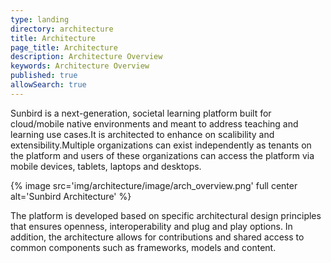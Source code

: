 ```yaml
---
type: landing
directory: architecture
title: Architecture 
page_title: Architecture 
description: Architecture Overview
keywords: Architecture Overview
published: true
allowSearch: true
---
```

<div id="preview"></div>
<script>

		$(document).ready(function(){
			var animData = {
				wrapper: document.getElementById('preview'),
				animType: 'svg',
				loop: true,
				prerender: true,
				autoplay: true,
				path: "data.json"
			};
			var anim = bodymovin.loadAnimation(animData);
		});
	
</script>

Sunbird is a next-generation, societal learning platform built for cloud/mobile native environments and meant to address teaching and learning use cases.It is architected to enhance on scalibility and extensibility.Multiple organizations can exist independently as tenants on the platform and users of these organizations can access the platform via mobile devices, tablets, laptops and desktops.

{% image src='img/architecture/image/arch_overview.png' full center alt='Sunbird Architecture' %}

The platform is developed based on specific architectural design principles that ensures openness, interoperability and plug and play options. In addition, the architecture allows for contributions and shared access to common components such as frameworks, models and content.
